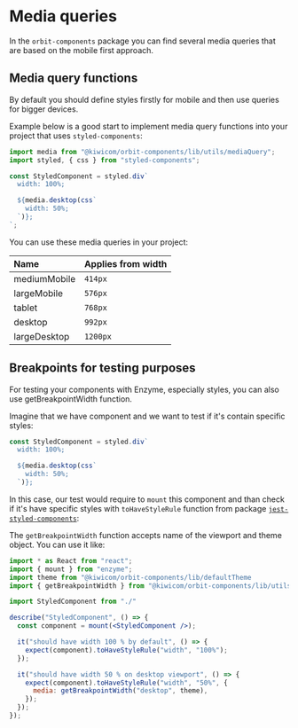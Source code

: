 # Media queries

In the `orbit-components` package you can find several media queries that are based on the mobile first approach.

## Media query functions

By default you should define styles firstly for mobile and then use queries for bigger devices.

Example below is a good start to implement media query functions into your project that uses `styled-components`:

```jsx
import media from "@kiwicom/orbit-components/lib/utils/mediaQuery";
import styled, { css } from "styled-components";

const StyledComponent = styled.div`
  width: 100%;

  ${media.desktop(css`
    width: 50%;
  `)};
`;
```

You can use these media queries in your project:

| Name         | Applies from width |
| :----------- | :----------------- |
| mediumMobile | `414px`            |
| largeMobile  | `576px`            |
| tablet       | `768px`            |
| desktop      | `992px`            |
| largeDesktop | `1200px`           |

## Breakpoints for testing purposes

For testing your components with Enzyme, especially styles, you can also use getBreakpointWidth function.

Imagine that we have component and we want to test if it's contain specific styles:

```jsx
const StyledComponent = styled.div`
  width: 100%;

  ${media.desktop(css`
    width: 50%;
  `)};
```

In this case, our test would require to `mount` this component and than check if it's have specific styles with `toHaveStyleRule` function from package [`jest-styled-components`](https://www.npmjs.com/package/jest-styled-components):

The `getBreakpointWidth` function accepts name of the viewport and theme object. You can use it like:

```jsx
import * as React from "react";
import { mount } from "enzyme";
import theme from "@kiwicom/orbit-components/lib/defaultTheme
import { getBreakpointWidth } from "@kiwicom/orbit-components/lib/utils/mediaQuery"

import StyledComponent from "./"

describe("StyledComponent", () => {
  const component = mount(<StyledComponent />);

  it("should have width 100 % by default", () => {
    expect(component).toHaveStyleRule("width", "100%");
  });

  it("should have width 50 % on desktop viewport", () => {
    expect(component).toHaveStyleRule("width", "50%", {
      media: getBreakpointWidth("desktop", theme),
    });
  });
});
```
